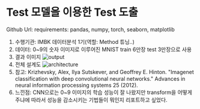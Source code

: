 # Test 모델을 이용한 Test 도출

 Github Url:
 requirements: pandas, numpy, torch, seaborn, matplotlib
1. 수행기관: IMBK 데이터분석 1기(역할: Method 튜닝..)
2. 데이터: 0~9의 숫자 이미지로 이루어진 MNIST train 6만장 test 3만장으로 사용
3. 결과 이미지 ![output](https://github.com/user-attachments/assets/471ac711-6e34-42ee-84af-6fc4c7db7c09)
4. 전체 설계도 ![architecture](https://github.com/user-attachments/assets/1e6a9dac-9393-492a-a16e-44f95d2e6a35)
5. 참고: Krizhevsky, Alex, Ilya Sutskever, and Geoffrey E. Hinton. "Imagenet classification with deep convolutional neural networks." Advances in neural information processing systems 25 (2012).
6. 느낀점: CNN으로는 0~9 이미지의 학습 성능이 잘 나왔지만 transform을 어떻게 주냐에 따라서 성능을 감소시키는 기법들이 뭐인지 리포트하고 싶었다.
